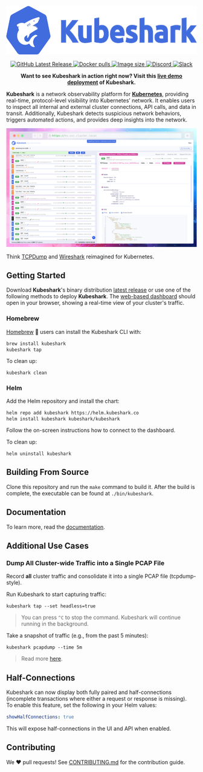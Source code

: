 <p align="center">
  <img src="https://raw.githubusercontent.com/kubeshark/assets/master/svg/kubeshark-logo.svg" alt="Kubeshark: Traffic analyzer for Kubernetes." height="128px"/>
</p>

<p align="center">
    <a href="https://github.com/kubeshark/kubeshark/releases/latest">
        <img alt="GitHub Latest Release" src="https://img.shields.io/github/v/release/kubeshark/kubeshark?logo=GitHub&style=flat-square">
    </a>
    <a href="https://hub.docker.com/r/kubeshark/worker">
      <img alt="Docker pulls" src="https://img.shields.io/docker/pulls/kubeshark/worker?color=%23099cec&logo=Docker&style=flat-square">
    </a>
    <a href="https://hub.docker.com/r/kubeshark/worker">
      <img alt="Image size" src="https://img.shields.io/docker/image-size/kubeshark/kubeshark/latest?logo=Docker&style=flat-square">
    </a>
    <a href="https://discord.gg/WkvRGMUcx7">
      <img alt="Discord" src="https://img.shields.io/discord/1042559155224973352?logo=Discord&style=flat-square&label=discord">
    </a>
    <a href="https://join.slack.com/t/kubeshark/shared_invite/zt-1m90td3n7-VHxN_~V5kVp80SfQW3SfpA">
      <img alt="Slack" src="https://img.shields.io/badge/slack-join_chat-green?logo=Slack&style=flat-square&label=slack">
    </a>
</p>

<p align="center">
  <b>
    Want to see Kubeshark in action right now? Visit this
    <a href="https://demo.kubeshark.co/">live demo deployment</a> of Kubeshark.
  </b>
</p>

**Kubeshark** is a network observability platform for [**Kubernetes**](https://kubernetes.io/), providing real-time, protocol-level visibility into Kubernetes’ network. It enables users to inspect all internal and external cluster connections, API calls, and data in transit. Additionally, Kubeshark detects suspicious network behaviors, triggers automated actions, and provides deep insights into the network.

![Simple UI](https://github.com/kubeshark/assets/raw/master/png/kubeshark-ui.png)

Think [TCPDump](https://en.wikipedia.org/wiki/Tcpdump) and [Wireshark](https://www.wireshark.org/) reimagined for Kubernetes.

## Getting Started
Download **Kubeshark**'s binary distribution [latest release](https://github.com/kubeshark/kubeshark/releases/latest) or use one of the following methods to deploy **Kubeshark**. The [web-based dashboard](https://docs.kubeshark.co/en/ui) should open in your browser, showing a real-time view of your cluster's traffic.

### Homebrew

[Homebrew](https://brew.sh/) :beer: users can install the Kubeshark CLI with:

```shell
brew install kubeshark
kubeshark tap
```

To clean up:
```shell
kubeshark clean
```

### Helm

Add the Helm repository and install the chart:

```shell
helm repo add kubeshark https://helm.kubeshark.co
helm install kubeshark kubeshark/kubeshark
```
Follow the on-screen instructions how to connect to the dashboard.

To clean up:
```shell
helm uninstall kubeshark
```

## Building From Source

Clone this repository and run the `make` command to build it. After the build is complete, the executable can be found at `./bin/kubeshark`.

## Documentation

To learn more, read the [documentation](https://docs.kubeshark.co).

## Additional Use Cases

### Dump All Cluster-wide Traffic into a Single PCAP File

Record **all** cluster traffic and consolidate it into a single PCAP file (tcpdump-style).

Run Kubeshark to start capturing traffic:
```shell
kubeshark tap --set headless=true
```
> You can press `^C` to stop the command. Kubeshark will continue running in the background.

Take a snapshot of traffic (e.g., from the past 5 minutes):
```shell
kubeshark pcapdump --time 5m
```
> Read more [here](https://docs.kubeshark.co/en/pcapdump).

## Half-Connections

Kubeshark can now display both fully paired and half-connections (incomplete transactions where either a request or response is missing).  
To enable this feature, set the following in your Helm values:

```yaml
showHalfConnections: true
```

This will expose half-connections in the UI and API when enabled.

## Contributing

We :heart: pull requests! See [CONTRIBUTING.md](CONTRIBUTING.md) for the contribution guide.
